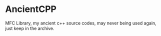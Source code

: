 # AncientCPP
MFC Library, my ancient c++ source codes, may never being used again, just keep in the archive.
